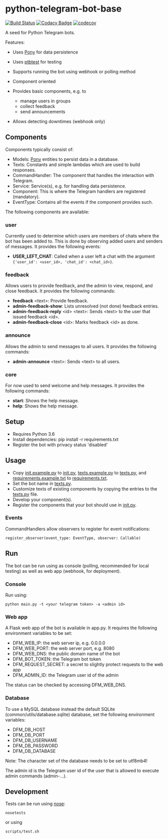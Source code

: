 # python-telegram-bot-base

[![Build Status](https://travis-ci.org/jbinder/python-telegram-bot-base.svg?branch=master)](https://travis-ci.org/jbinder/python-telegram-bot-base) [![Codacy Badge](https://api.codacy.com/project/badge/Grade/b18c8596c5684727af0c402dd1628760)](https://www.codacy.com/app/jbinder/python-telegram-bot-base?utm_source=github.com&utm_medium=referral&utm_content=jbinder/python-telegram-bot-base&utm_campaign=Badge_Grade) [![codecov](https://codecov.io/gh/jbinder/python-telegram-bot-base/branch/master/graph/badge.svg)](https://codecov.io/gh/jbinder/python-telegram-bot-base)

A seed for Python Telegram bots.

Features:

-   Uses [Pony][] for data persistence
-   Uses [ptbtest][] for testing
-   Supports running the bot using webhook or polling method
-   Component oriented
-   Provides basic components, e.g. to

    -   manage users in groups
    -   collect feedback
    -   send announcements
    
-   Allows detecting downtimes (webhook only)

## Components

Components typically consist of:

-   Models: [Pony][] entities to persist data in a database.
-   Texts: Constants and simple lambdas which are used to build responses.
-   CommandHandler: The component that handles the interaction with Telegram.
-   Service: Service(s), e.g. for handling data persistence.
-   Component: This is where the Telegram handlers are registered (mandatory).
-   EventType: Contains all the events if the component provides such.

The following components are available:

### user

Currently used to determine which users are members of chats where the bot has been added to.
This is done by observing added users and senders of messages.
It provides the following events:

-   **USER_LEFT_CHAT**: Called when a user left a chat with the argument `{'user_id': <user_id>, 'chat_id': <chat_id>}`.

### feedback

Allows users to provide feedback, and the admin to view, respond, and close feedback.
It provides the following commands:

-   **feedback** \<text>\: Provide feedback.
-   **admin-feedback-show**: Lists unresolved (not done) feedback entries.
-   **admin-feedback-reply** \<id\> \<text\>: Sends \<text\> to the user that issued feedback \<id\>.
-   **admin-feedback-close** \<id\>: Marks feedback \<id\> as done.

### announce

Allows the admin to send messages to all users. It provides the following commands:

-   **admin-announce** \<text\>: Sends \<text\> to all users.

### core

For now used to send welcome and help messages. It provides the following commands:

-   **start**: Shows the help message.
-   **help**: Shows the help message.

## Setup

-   Requires Python 3.6
-   Install dependencies: pip install -r requirements.txt
-   Register the bot with privacy status 'disabled'

## Usage

-   Copy [init.example.py](../init.example.py) to [init.py](../init.py), [texts.example.py](../texts.example.py) to [texts.py](../texts.py), and [requirements.example.txt](../requirements.example.txt) to [requirements.txt](../requirements.txt).
-   Set the bot name in [texts.py](../texts.py).
-   Customize texts of existing components by copying the entries to the [texts.py](../texts.py) file.
-   Develop your component(s).
-   Register the components that your bot should use in [init.py](../init.py).

### Events

CommandHandlers allow observers to register for event notifications:

    register_observer(event_type: EventType, observer: Callable)

## Run

The bot can be run using as console (polling, recommended for local testing)
as well as web app (webhook, for deployment).

### Console

Run using:

    python main.py -t <your telegram token> -a <admin id>

### Web app

A Flask web app of the bot is available in app.py. It requires the following environment variables to be set:

-   DFM_WEB_IP: the web server ip, e.g. 0.0.0.0
-   DFM_WEB_PORT: the web server port, e.g. 8080
-   DFM_WEB_DNS: the public domain name of the bot
-   DFM_BOT_TOKEN: the Telegram bot token
-   DFM_REQUEST_SECRET: a secret to slightly protect requests to the web app
-   DFM_ADMIN_ID: the Telegram user id of the admin

The status can be checked by accessing DFM_WEB_DNS.

### Database

To use a MySQL database instead the default SQLite (common/utils/database.sqlite) database, set the following environment variables:

-   DFM_DB_HOST
-   DFM_DB_PORT
-   DFM_DB_USERNAME
-   DFM_DB_PASSWORD
-   DFM_DB_DATABASE

Note: The character set of the database needs to be set to utf8mb4!

The admin id is the Telegram user id of the user that is allowed to execute admin commands (admin-...).

## Development

Tests can be run using [nose][]:

    nosetests 

or using

    scripts/test.sh

[pony]: https://ponyorm.com
[nose]: https://nose.readthedocs.io
[ptbtest]: https://github.com/Eldinnie/ptbtest
